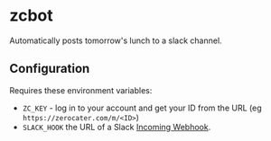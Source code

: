 zcbot
=====

Automatically posts tomorrow's lunch to a slack channel.

Configuration
-------------
Requires these environment variables:

- `ZC_KEY` - log in to your account and get your ID from the URL (eg `https://zerocater.com/m/<ID>`)
- `SLACK_HOOK` the URL of a Slack [Incoming Webhook](https://slack.com/apps/build/custom-integration).